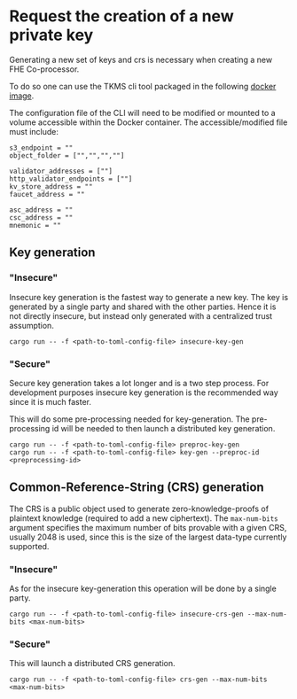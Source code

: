 # Request the creation of a new private key

Generating a new set of keys and crs is necessary when creating a new FHE Co-processor.

To do so one can use the TKMS cli tool packaged in the following [docker image](https://github.com/zama-ai/kms-core/pkgs/container/kms-blockchain-simulator).

The configuration file of the CLI will need to be modified or mounted to a volume accessible within the Docker container. 
The accessible/modified file must include:

```{toml}
s3_endpoint = ""
object_folder = ["","","",""]

validator_addresses = [""]
http_validator_endpoints = [""]
kv_store_address = ""
faucet_address = ""

asc_address = ""
csc_address = ""
mnemonic = ""
```

## Key generation

### "Insecure"

Insecure key generation is the fastest way to generate a new key.
The key is generated by a single party and shared with the other parties. 
Hence it is not directly insecure, but instead only generated with a centralized trust assumption.

```{bash}
cargo run -- -f <path-to-toml-config-file> insecure-key-gen
```

### "Secure"

Secure key generation takes a lot longer and is a two step process.
For development purposes insecure key generation is the recommended way since it is much faster.

This will do some pre-processing needed for key-generation. The pre-processing id will be needed to then launch a distributed key generation.

```{bash}
cargo run -- -f <path-to-toml-config-file> preproc-key-gen
cargo run -- -f <path-to-toml-config-file> key-gen --preproc-id <preprocessing-id>
```


## Common-Reference-String (CRS) generation

The CRS is a public object used to generate zero-knowledge-proofs of plaintext knowledge (required to add a new ciphertext).
The `max-num-bits` argument specifies the maximum number of bits provable with a given CRS, usually 2048 is used, since this is the size of the largest data-type currently supported.

### "Insecure"

As for the insecure key-generation this operation will be done by a single party.

```{bash}
cargo run -- -f <path-to-toml-config-file> insecure-crs-gen --max-num-bits <max-num-bits>
```

### "Secure"

This will launch a distributed CRS generation.

```{bash}
cargo run -- -f <path-to-toml-config-file> crs-gen --max-num-bits <max-num-bits>
```

